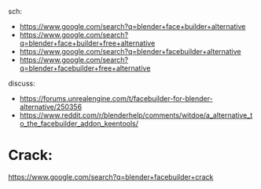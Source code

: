 sch:
- https://www.google.com/search?q=blender+face+builder+alternative
- https://www.google.com/search?q=blender+face+builder+free+alternative
- https://www.google.com/search?q=blender+facebuilder+alternative
- https://www.google.com/search?q=blender+facebuilder+free+alternative

discuss:
- https://forums.unrealengine.com/t/facebuilder-for-blender-alternative/250356
- https://www.reddit.com/r/blenderhelp/comments/witdoe/a_alternative_to_the_facebuilder_addon_keentools/

# Crack:
https://www.google.com/search?q=blender+facebuilder+crack
